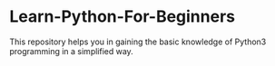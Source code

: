 # Learn-Python-For-Beginners
This repository helps you in gaining the basic knowledge of Python3 programming in a simplified way. 
